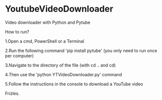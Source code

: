 # YoutubeVideoDownloader
Video downloader with Python and Pytube

How to run?

1.Open a cmd, PowerShell or a Terminal

2.Run the following command 'pip install pytube' (you only need to run once per computer)

3.Navigate to the directory of the file (with cd .. and cd)

4.Then use the 'python YTVideoDownloader.py' command

5.Follow the instructions in the console to download a YouTube video

Frizles.
